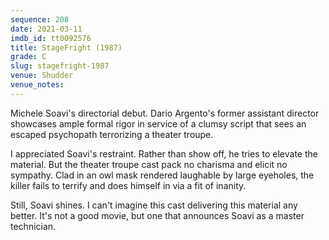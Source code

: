 ```yaml
---
sequence: 208
date: 2021-03-11
imdb_id: tt0092576
title: StageFright (1987)
grade: C
slug: stagefright-1987
venue: Shudder
venue_notes:
---
```


Michele Soavi's directorial debut. Dario Argento's former assistant director showcases ample formal rigor in service of a clumsy script that sees an escaped psychopath terrorizing a theater troupe.

<!-- end -->

I appreciated Soavi's restraint. Rather than show off, he tries to elevate the material. But the theater troupe cast pack no charisma and elicit no sympathy. Clad in an owl mask rendered laughable by large eyeholes, the killer fails to terrify and does himself in via a fit of inanity.

Still, Soavi shines. I can't imagine this cast delivering this material any better. It's not a good movie, but one that announces Soavi as a master technician.
